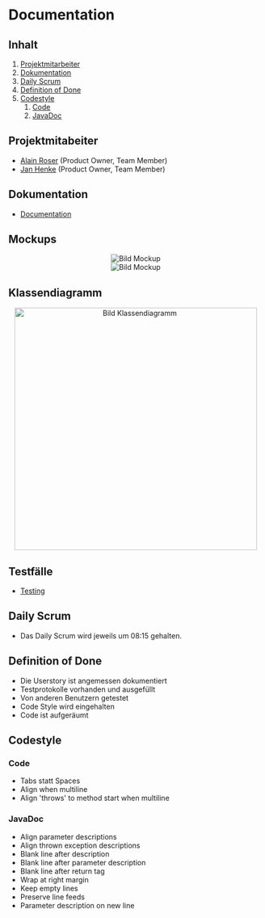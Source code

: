 # Documentation

## Inhalt

1. [Projektmitarbeiter](#Projektmitarbeiter)
2. [Dokumentation](#Dokumentation)
3. [Daily Scrum](#Daily-Scrum)
4. [Definition of Done](#Definition-of-Done)
5. [Codestyle](#Codestyle)
	1. [Code](#Code)
	2. [JavaDoc](#JavaDoc)
	
## Projektmitabeiter
* [Alain Roser](https://git.bbcag.ch/brosea) (Product Owner, Team Member)
* [Jan Henke](https://git.bbcag.ch/bhenkj) (Product Owner, Team Member)

## Dokumentation
* [Documentation](docs/documentation/documentation.md)

## Mockups
<div align="center">
    <img src="docs/images/MockupAlain.png" alt="Bild Mockup">
</div>
<div align="center">
    <img src="docs/images/MockupJan.png" alt="Bild Mockup">
</div>

## Klassendiagramm
<div align="center">
    <img src="docs/images/classdiagram.png" alt="Bild Klassendiagramm" style="width: 50vw;">
</div>

## Testfälle
* [Testing](docs/documentation/documentation.md#6-testing)

## Daily Scrum
* Das Daily Scrum wird jeweils um 08:15 gehalten.

## Definition of Done
* Die Userstory ist angemessen dokumentiert
* Testprotokolle vorhanden und ausgefüllt
* Von anderen Benutzern getestet
* Code Style wird eingehalten
* Code ist aufgeräumt

## Codestyle
### Code
* Tabs statt Spaces
* Align when multiline
* Align 'throws' to method start when multiline

### JavaDoc
* Align parameter descriptions
* Align thrown exception descriptions 
* Blank line after description 
* Blank line after parameter description 
* Blank line after return tag 
* Wrap at right margin 
* Keep empty lines 
* Preserve line feeds
* Parameter description on new line